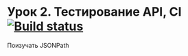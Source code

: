 # Урок 2. Тестирование API, CI [![Build status](https://ci.appveyor.com/api/projects/status/f8rsttm7i0mo7ds3?svg=true)](https://ci.appveyor.com/project/kuroifreya/l2-posttest)
Поизучать JSONPath
